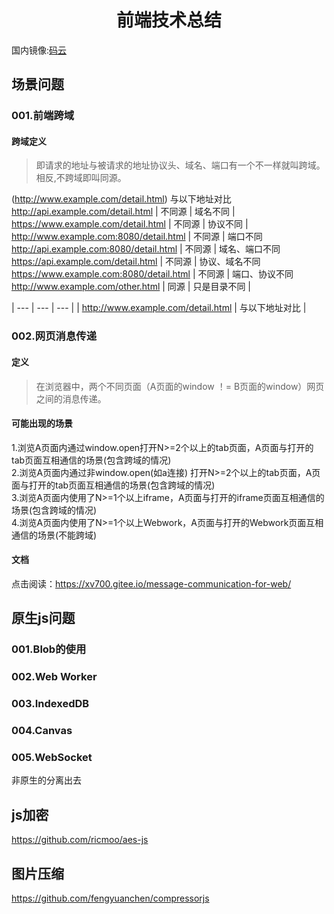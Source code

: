 <h1 align="center">前端技术总结</h1>

国内镜像:[码云](https://gitee.com/xv700/Message-communication-for-web)   

## 场景问题

### 001.前端跨域

#### 跨域定义  
> 即请求的地址与被请求的地址协议头、域名、端口有一个不一样就叫跨域。相反,不跨域即叫同源。

(http://www.example.com/detail.html) 与以下地址对比
http://api.example.com/detail.html | 不同源 | 域名不同 |
https://www.example.com/detail.html | 不同源 | 协议不同 |
http://www.example.com:8080/detail.html | 不同源 | 端口不同
http://api.example.com:8080/detail.html | 不同源 | 域名、端口不同
https://api.example.com/detail.html | 不同源 | 协议、域名不同
https://www.example.com:8080/detail.html | 不同源 | 端口、协议不同
http://www.example.com/other.html | 同源 | 只是目录不同 |

| --- | --- | --- |
| http://www.example.com/detail.html | 与以下地址对比 |

### 002.网页消息传递

#### 定义
> 在浏览器中，两个不同页面（A页面的window ！= B页面的window）网页之间的消息传递。

#### 可能出现的场景

1.浏览A页面内通过window.open打开N>=2个以上的tab页面，A页面与打开的tab页面互相通信的场景(包含跨域的情况)  
2.浏览A页面内通过非window.open(如a连接)  打开N>=2个以上的tab页面，A页面与打开的tab页面互相通信的场景(包含跨域的情况)  
3.浏览A页面内使用了N>=1个以上iframe，A页面与打开的iframe页面互相通信的场景(包含跨域的情况)  
4.浏览A页面内使用了N>=1个以上Webwork，A页面与打开的Webwork页面互相通信的场景(不能跨域)  

#### 文档  

点击阅读：https://xv700.gitee.io/message-communication-for-web/  

## 原生js问题

### 001.Blob的使用

### 002.Web Worker
 
### 003.IndexedDB 

### 004.Canvas

### 005.WebSocket

非原生的分离出去

## js加密

https://github.com/ricmoo/aes-js

## 图片压缩

https://github.com/fengyuanchen/compressorjs


